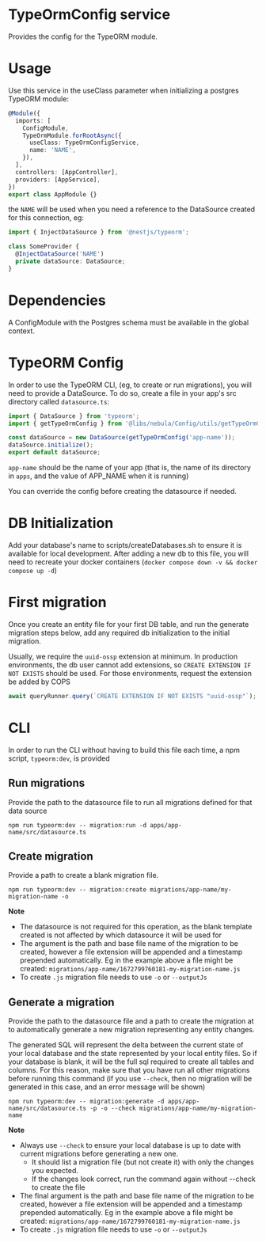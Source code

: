 # TypeOrmConfig service

Provides the config for the TypeORM module.

# Usage

Use this service in the useClass parameter when initializing a postgres TypeORM module:

```typescript
@Module({
  imports: [
    ConfigModule,
    TypeOrmModule.forRootAsync({
      useClass: TypeOrmConfigService,
      name: 'NAME',
    }),
  ],
  controllers: [AppController],
  providers: [AppService],
})
export class AppModule {}
```

the `NAME` will be used when you need a reference to the DataSource created for this connection, eg:

```typescript
import { InjectDataSource } from '@nestjs/typeorm';

class SomeProvider {
  @InjectDataSource('NAME')
  private dataSource: DataSource;
}
```

# Dependencies

A ConfigModule with the Postgres schema must be available in the global context.

# TypeORM Config

In order to use the TypeORM CLI, (eg, to create or run migrations), you will need to provide a DataSource. To do so, create a file in your app's src directory called `datasource.ts`:

```typescript
import { DataSource } from 'typeorm';
import { getTypeOrmConfig } from '@libs/nebula/Config/utils/getTypeOrmConfig';

const dataSource = new DataSource(getTypeOrmConfig('app-name'));
dataSource.initialize();
export default dataSource;
```

`app-name` should be the name of your app (that is, the name of its directory in `apps`, and the value of APP_NAME when it is running)

You can override the config before creating the datasource if needed.

# DB Initialization

Add your database's name to scripts/createDatabases.sh to ensure it is available for local development. After adding a new db to this file, you will need to recreate your docker containers (`docker compose down -v && docker compose up -d`)

# First migration

Once you create an entity file for your first DB table, and run the generate migration steps below, add any required db initialization to the initial migration.

Usually, we require the `uuid-ossp` extension at minimum. In production environments, the db user cannot add extensions, so `CREATE EXTENSION IF NOT EXISTS` should be used. For those environments, request the extension be added by COPS

```js
await queryRunner.query(`CREATE EXTENSION IF NOT EXISTS "uuid-ossp"`);
```

# CLI

In order to run the CLI without having to build this file each time, a npm script, `typeorm:dev`, is provided

## Run migrations

Provide the path to the datasource file to run all migrations defined for that data source

`npm run typeorm:dev -- migration:run -d apps/app-name/src/datasource.ts`

## Create migration

Provide a path to create a blank migration file.

`npm run typeorm:dev -- migration:create migrations/app-name/my-migration-name -o`

**Note**

- The datasource is not required for this operation, as the blank template created is not affected by which datasource it will be used for
- The argument is the path and base file name of the migration to be created, however a file extension will be appended and a timestamp prepended automatically. Eg in the example above a file might be created: `migrations/app-name/1672799760181-my-migration-name.js`
- To create `.js` migration file needs to use `-o` or `--outputJs`

## Generate a migration

Provide the path to the datasource file and a path to create the migration at to automatically generate a new migration representing any entity changes.

The generated SQL will represent the delta between the current state of your local database and the state represented by your local entity files. So if your database is blank, it will be the full sql required to create all tables and columns. For this reason, make sure that you have run all other migrations before running this command (if you use `--check`, then no migration will be generated in this case, and an error message will be shown)

`npm run typeorm:dev -- migration:generate -d apps/app-name/src/datasource.ts -p -o --check migrations/app-name/my-migration-name`

**Note**

- Always use `--check` to ensure your local database is up to date with current migrations before generating a new one. 
  - It should list a migration file (but not create it) with only the changes you expected.
  - If the changes look correct, run the command again without --check to create the file
- The final argument is the path and base file name of the migration to be created, however a file extension will be appended and a timestamp prepended automatically. Eg in the example above a file might be created: `migrations/app-name/1672799760181-my-migration-name.js`
- To create `.js` migration file needs to use `-o` or `--outputJs`
